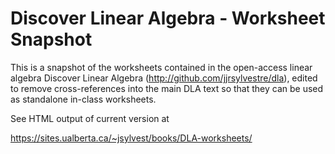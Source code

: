 # Discover Linear Algebra - Worksheet Snapshot

This is a snapshot of the worksheets contained in the open-access linear algebra
Discover Linear Algebra (http://github.com/jjrsylvestre/dla), edited to remove
cross-references into the main DLA text so that they can be used as standalone
in-class worksheets.

See HTML output of current version at

https://sites.ualberta.ca/~jsylvest/books/DLA-worksheets/
